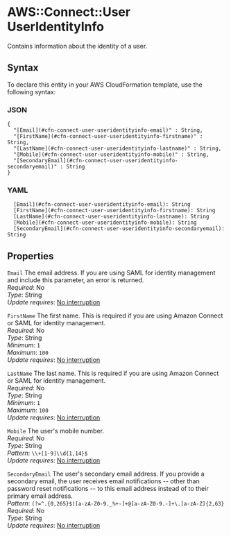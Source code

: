 # AWS::Connect::User UserIdentityInfo<a name="aws-properties-connect-user-useridentityinfo"></a>

Contains information about the identity of a user\.

## Syntax<a name="aws-properties-connect-user-useridentityinfo-syntax"></a>

To declare this entity in your AWS CloudFormation template, use the following syntax:

### JSON<a name="aws-properties-connect-user-useridentityinfo-syntax.json"></a>

```
{
  "[Email](#cfn-connect-user-useridentityinfo-email)" : String,
  "[FirstName](#cfn-connect-user-useridentityinfo-firstname)" : String,
  "[LastName](#cfn-connect-user-useridentityinfo-lastname)" : String,
  "[Mobile](#cfn-connect-user-useridentityinfo-mobile)" : String,
  "[SecondaryEmail](#cfn-connect-user-useridentityinfo-secondaryemail)" : String
}
```

### YAML<a name="aws-properties-connect-user-useridentityinfo-syntax.yaml"></a>

```
  [Email](#cfn-connect-user-useridentityinfo-email): String
  [FirstName](#cfn-connect-user-useridentityinfo-firstname): String
  [LastName](#cfn-connect-user-useridentityinfo-lastname): String
  [Mobile](#cfn-connect-user-useridentityinfo-mobile): String
  [SecondaryEmail](#cfn-connect-user-useridentityinfo-secondaryemail): String
```

## Properties<a name="aws-properties-connect-user-useridentityinfo-properties"></a>

`Email` <a name="cfn-connect-user-useridentityinfo-email"></a>
The email address\. If you are using SAML for identity management and include this parameter, an error is returned\.  
_Required_: No  
_Type_: String  
_Update requires_: [No interruption](https://docs.aws.amazon.com/AWSCloudFormation/latest/UserGuide/using-cfn-updating-stacks-update-behaviors.html#update-no-interrupt)

`FirstName` <a name="cfn-connect-user-useridentityinfo-firstname"></a>
The first name\. This is required if you are using Amazon Connect or SAML for identity management\.  
_Required_: No  
_Type_: String  
_Minimum_: `1`  
_Maximum_: `100`  
_Update requires_: [No interruption](https://docs.aws.amazon.com/AWSCloudFormation/latest/UserGuide/using-cfn-updating-stacks-update-behaviors.html#update-no-interrupt)

`LastName` <a name="cfn-connect-user-useridentityinfo-lastname"></a>
The last name\. This is required if you are using Amazon Connect or SAML for identity management\.  
_Required_: No  
_Type_: String  
_Minimum_: `1`  
_Maximum_: `100`  
_Update requires_: [No interruption](https://docs.aws.amazon.com/AWSCloudFormation/latest/UserGuide/using-cfn-updating-stacks-update-behaviors.html#update-no-interrupt)

`Mobile` <a name="cfn-connect-user-useridentityinfo-mobile"></a>
The user's mobile number\.  
_Required_: No  
_Type_: String  
_Pattern_: `\\+[1-9]\\d{1,14}$`  
_Update requires_: [No interruption](https://docs.aws.amazon.com/AWSCloudFormation/latest/UserGuide/using-cfn-updating-stacks-update-behaviors.html#update-no-interrupt)

`SecondaryEmail` <a name="cfn-connect-user-useridentityinfo-secondaryemail"></a>
The user's secondary email address\. If you provide a secondary email, the user receives email notifications \-\- other than password reset notifications \-\- to this email address instead of to their primary email address\.  
_Pattern_: `(?=^.{0,265}$)[a-zA-Z0-9._%+-]+@[a-zA-Z0-9.-]+\.[a-zA-Z]{2,63}`  
_Required_: No  
_Type_: String  
_Update requires_: [No interruption](https://docs.aws.amazon.com/AWSCloudFormation/latest/UserGuide/using-cfn-updating-stacks-update-behaviors.html#update-no-interrupt)

